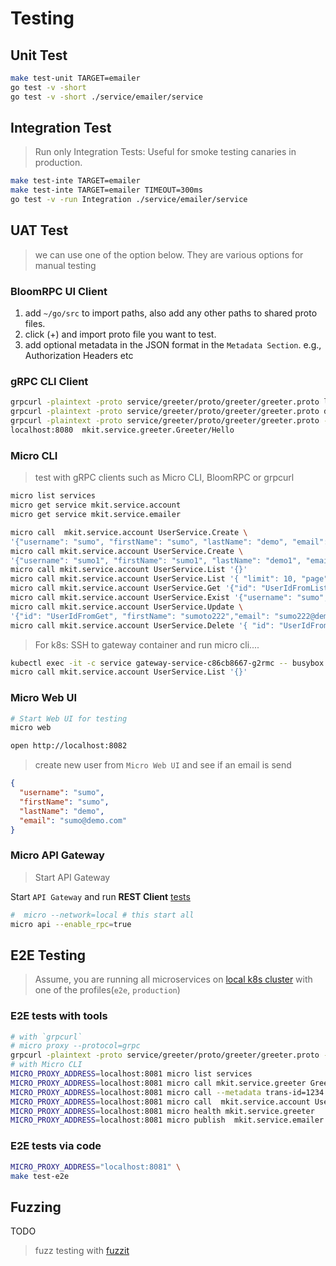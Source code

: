 # Testing

## Unit Test

```bash
make test-unit TARGET=emailer
go test -v -short
go test -v -short ./service/emailer/service
```

## Integration Test

> Run only Integration Tests: Useful for smoke testing canaries in production.

```bash
make test-inte TARGET=emailer
make test-inte TARGET=emailer TIMEOUT=300ms
go test -v -run Integration ./service/emailer/service
```

## UAT Test

> we can use one of the option below. They are various options for manual testing

### BloomRPC UI Client

1. add `~/go/src` to import paths, also add any other paths to shared proto files.
2. click (+) and import proto file you want to test.
3. add optional metadata in the JSON format in the `Metadata Section`. e.g., Authorization Headers etc

### gRPC CLI Client

```bash
grpcurl -plaintext -proto service/greeter/proto/greeter/greeter.proto list
grpcurl -plaintext -proto service/greeter/proto/greeter/greeter.proto describe
grpcurl -plaintext -proto service/greeter/proto/greeter/greeter.proto -d '{"name": "sumo"}' \
localhost:8080  mkit.service.greeter.Greeter/Hello
```

### Micro CLI

> test with gRPC clients such as Micro CLI, BloomRPC or grpcurl

```bash
micro list services
micro get service mkit.service.account
micro get service mkit.service.emailer
```

```bash
micro call  mkit.service.account UserService.Create \
'{"username": "sumo", "firstName": "sumo", "lastName": "demo", "email": "sumo@demo.com"}'
micro call mkit.service.account UserService.Create \
'{"username": "sumo1", "firstName": "sumo1", "lastName": "demo1", "email": "sumo1@demo.com"}'
micro call mkit.service.account UserService.List '{}'
micro call mkit.service.account UserService.List '{ "limit": 10, "page": 1}'
micro call mkit.service.account UserService.Get '{"id": "UserIdFromList"}'
micro call mkit.service.account UserService.Exist '{"username": "sumo", "email": "sumo@demo.com"}'
micro call mkit.service.account UserService.Update \
'{"id": "UserIdFromGet", "firstName": "sumoto222","email": "sumo222@demo.com"}'
micro call mkit.service.account UserService.Delete '{ "id": "UserIdFromGet" }'
```

> For k8s: SSH to gateway container and run micro cli....

```bash
kubectl exec -it -c service gateway-service-c86cb8667-g2rmc -- busybox sh
micro call mkit.service.account UserService.List '{}'
```

### Micro Web UI

```bash
# Start Web UI for testing
micro web

open http://localhost:8082
```

> create new user from `Micro Web UI` and see if an email is send

```json
{
  "username": "sumo",
  "firstName": "sumo",
  "lastName": "demo",
  "email": "sumo@demo.com"
}
```

### Micro API Gateway

> Start API Gateway

Start `API Gateway` and run **REST Client** [tests](../e2e/test-rest-api.http)

```bash
#  micro --network=local # this start all
micro api --enable_rpc=true
```

## E2E Testing

> Assume, you are running all microservices on [local k8s cluster](../e2e/README.md) with one of the profiles(`e2e`, `production`)

### E2E tests with tools

```bash
# with `grpcurl`
# micro proxy --protocol=grpc
grpcurl -plaintext -proto service/greeter/proto/greeter/greeter.proto -d '{"name": "sumo"}' localhost:8081  mkit.service.greeter.GreeterService/Hello
# with Micro CLI
MICRO_PROXY_ADDRESS=localhost:8081 micro list services
MICRO_PROXY_ADDRESS=localhost:8081 micro call mkit.service.greeter GreeterService.Hello  '{"name": "John"}'
MICRO_PROXY_ADDRESS=localhost:8081 micro call --metadata trans-id=1234 mkit.service.greeter GreeterService.Hello  '{"name": "John"}'
MICRO_PROXY_ADDRESS=localhost:8081 micro call  mkit.service.account UserService.List '{}'
MICRO_PROXY_ADDRESS=localhost:8081 micro health mkit.service.greeter
MICRO_PROXY_ADDRESS=localhost:8081 micro publish  mkit.service.emailer  '{ "to" : "sumo@demo.com", "from": "demo@sumo.com", "subject": "sub", "body": "mybody" }'
```

### E2E tests via code

```bash
MICRO_PROXY_ADDRESS="localhost:8081" \
make test-e2e
```

## Fuzzing

TODO

> fuzz testing with [fuzzit](https://fuzzit.dev/2019/10/02/how-to-fuzz-go-code-with-go-fuzz-continuously/)
